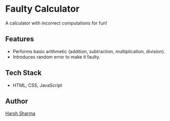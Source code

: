 # Faulty Calculator
A calculator with incorrect computations for fun!

## Features  
- Performs basic arithmetic (addition, subtraction, multiplication, division).  
- Introduces random error to make it faulty.

## Tech Stack  
- HTML, CSS, JavaScript  

## Author  
[Harsh Sharma](https://github.com/kr1sh5harma)  
